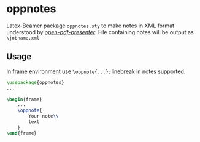 # oppnotes
Latex-Beamer package `oppnotes.sty` to make notes in XML format understood by [*open-pdf-presenter*](https://code.google.com/archive/p/open-pdf-presenter/). File containing notes will be output as `\jobname.xml`



## Usage

In frame environment use `\oppnote{...}`; linebreak in notes supported.

```latex
\usepackage{oppnotes}
...

\begin{frame}
	...
	\oppnote{
        Your note\\
        text
	}
\end{frame}
```

